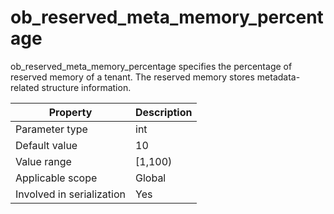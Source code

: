 ob_reserved_meta_memory_percentage
=======================================================
<!-- # docslug#/oceanbase-database/oceanbase-database/V4.0.0/ob_reserved_meta_memory_percentage-1-2-3-4 -->
ob_reserved_meta_memory_percentage specifies the percentage of reserved memory of a tenant. The reserved memory stores metadata-related structure information.


| **Property** | **Description** |
|---------|----------|
| Parameter type | int |
| Default value | 10 |
| Value range | [1,100) |
| Applicable scope | Global |
| Involved in serialization | Yes |


